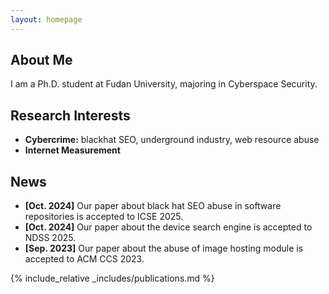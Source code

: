 ```yaml
---
layout: homepage
---
```


## About Me

I am a Ph.D. student at Fudan University, majoring in Cyberspace Security.

## Research Interests

- **Cybercrime:** blackhat SEO, underground industry, web resource abuse
- **Internet Measurement** 

## News

- **[Oct. 2024]** Our paper about black hat SEO abuse in software repositories is accepted to ICSE 2025.
- **[Oct. 2024]** Our paper about the device search engine is accepted to NDSS 2025.
- **[Sep. 2023]** Our paper about the abuse of image hosting module is accepted to ACM CCS 2023.


{% include_relative _includes/publications.md %}

<!-- {% include_relative _includes/services.md %} -->
